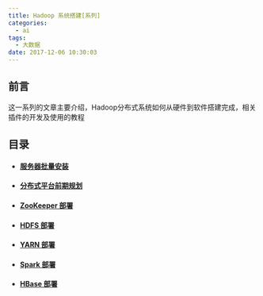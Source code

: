 ```yaml
---
title: Hadoop 系统搭建[系列]
categories:
  - ai
tags:
  - 大数据
date: 2017-12-06 10:30:03
---
```

## 前言

这一系列的文章主要介绍，Hadoop分布式系统如何从硬件到软件搭建完成，相关插件的开发及使用的教程

## 目录

- #### [服务器批量安装](/ai/hadoop-servers/)

- #### [分布式平台前期规划](/ai/hadoop-planning/)

- #### [ZooKeeper 部署](/ai/hadoop-zkp/)

<!--more-->

- #### [HDFS 部署](/ai/hadoop-dfs/)

- #### [YARN 部署](/ai/hadoop-yrn/)

- #### [Spark 部署](/ai/hadoop-spk/)

- #### [HBase 部署](/ai/hadoop-hbs/)
